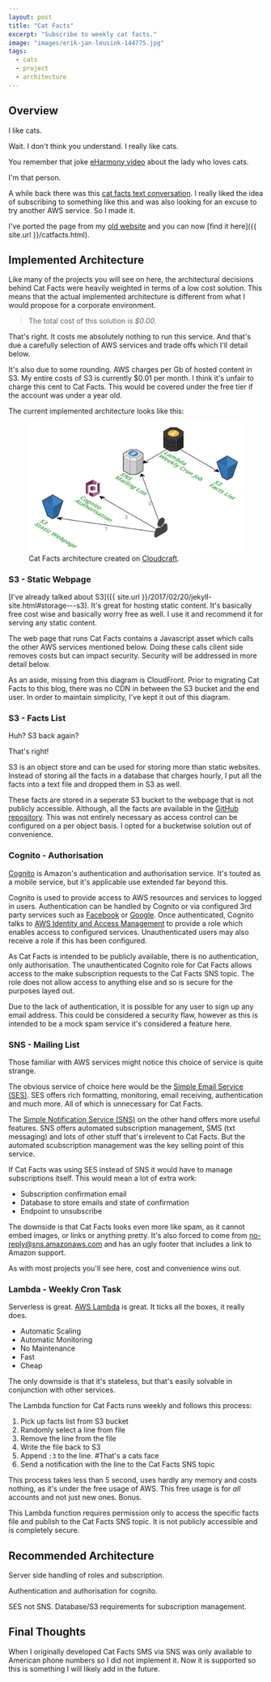```yaml
---
layout: post
title: "Cat Facts"
excerpt: "Subscribe to weekly cat facts."
image: "images/erik-jan-leusink-144775.jpg"
tags:
  - cats
  - project
  - architecture
---
```


## Overview

I like cats.

Wait. I don't think you understand. I really like cats.

You remember that joke [eHarmony video](https://www.youtube.com/watch?v=mTTwcCVajAc) about the lady who loves cats.

I'm that person.

A while back there was this [cat facts text conversation](https://i.imgur.com/rsQ93.png).
I really liked the idea of subscribing to something like this and was also looking for an excuse to try another AWS service.
So I made it.

I've ported the page from my [old website](http://old.standen.link) and you can now [find it here]({{ site.url }}/catfacts.html).


## Implemented Architecture

Like many of the projects you will see on here, the architectural decisions behind Cat Facts were heavily weighted in terms of a low cost solution.
This means that the actual implemented architecture is different from what I would propose for a corporate environment.

>The total cost of this solution is *$0.00*.

That's right.
It costs me absolutely nothing to run this service.
And that's due a carefully selection of AWS services and trade offs which I'll detail below.

It's also due to some rounding.
AWS charges per Gb of hosted content in S3.
My entire costs of S3 is currently $0.01 per month.
I think it's unfair to charge this cent to Cat Facts.
This would be covered under the free tier if the account was under a year old.

The current implemented architecture looks like this:

<figure>
  <img src="/images/cloudcraft-catfacts-actual.jpg">
  <figcaption>Cat Facts architecture created on <a href="https://cloudcraft.co/" title="Cloudcraft">Cloudcraft</a>.</figcaption>
</figure>

### S3 - Static Webpage

[I've already talked about S3]({{ site.url }}/2017/02/20/jekyll-site.html#storage---s3).
It's great for hosting static content.
It's basically free cost wise and basically worry free as well.
I use it and recommend it for serving any static content.

The web page that runs Cat Facts contains a Javascript asset which calls the other AWS services mentioned below.
Doing these calls client side removes costs but can impact security.
Security will be addressed in more detail below.

As an aside, missing from this diagram is CloudFront.
Prior to migrating Cat Facts to this blog, there was no CDN in between the S3 bucket and the end user.
In order to maintain simplicity, I've kept it out of this diagram.


### S3 - Facts List

Huh? S3 back again?

That's right!

S3 is an object store and can be used for storing more than static websites.
Instead of storing all the facts in a database that charges hourly, I put all the facts into a text file and dropped them in S3 as well.

These facts are stored in a seperate S3 bucket to the webpage that is not publicly accessible.
Although, all the facts are available in the [GitHub repository]({{https://github.com/ScreamingHawk/milk-server-cat/blob/master/catfacts.txt}}).
This was not entirely necessary as access control can be configured on a per object basis.
I opted for a bucketwise solution out of convenience.


### Cognito - Authorisation

[Cognito](https://aws.amazon.com/cognito/) is Amazon's authentication and authorisation service.
It's touted as a mobile service, but it's applicable use extended far beyond this.

Cognito is used to provide access to AWS resources and services to logged in users.
Authentication can be handled by Cognito or via configured 3rd party services such as [Facebook](https://www.facebook.com/) or [Google](https://www.google.com).
Once authenticated, Cognito talks to [AWS Identity and Access Management](https://aws.amazon.com/iam/) to provide a role which enables access to configured services.
Unauthenticated users may also receive a role if this has been configured.

As Cat Facts is intended to be publicly available, there is no authentication, only authorisation.
The unauthenticated Cognito role for Cat Facts allows access to the make subscription requests to the Cat Facts SNS topic.
The role does not allow access to anything else and so is secure for the purposes layed out.

Due to the lack of authentication, it is possible for any user to sign up any email address.
This could be considered a security flaw, however as this is intended to be a mock spam service it's considered a feature here.


### SNS - Mailing List

Those familiar with AWS services might notice this choice of service is quite strange.

The obvious service of choice here would be the [Simple Email Service (SES)](https://aws.amazon.com/ses/).
SES offers rich formatting, monitoring, email receiving, authentication and much more.
All of which is unnecessary for Cat Facts.

The [Simple Notification Service (SNS)](https://aws.amazon.com/sns/) on the other hand offers more useful features. 
SNS offers automated subscription management, SMS (txt messaging) and lots of other stuff that's irrelevent to Cat Facts.
But the automated scubscription management was the key selling point of this service.

If Cat Facts was using SES instead of SNS it would have to manage subscriptions itself.
This would mean a lot of extra work:
* Subscription confirmation email
* Database to store emails and state of confirmation
* Endpoint to unsubscribe

The downside is that Cat Facts looks even more like spam, as it cannot embed images, or links or anything pretty.
It's also forced to come from no-reply@sns.amazonaws.com and has an ugly footer that includes a link to Amazon support.

As with most projects you'll see here, cost and convenience wins out.


### Lambda - Weekly Cron Task

Serverless is great.
[AWS Lambda](https://aws.amazon.com/lambda/) is great.
It ticks all the boxes, it really does.

* Automatic Scaling
* Automatic Monitoring
* No Maintenance
* Fast
* Cheap

The only downside is that it's stateless, but that's easily solvable in conjunction with other services.

The Lambda function for Cat Facts runs weekly and follows this process:

1. Pick up facts list from S3 bucket
2. Randomly select a line from file
3. Remove the line from the file
4. Write the file back to S3
5. Append `:3` to the line. #That's a cats face
6. Send a notification with the line to the Cat Facts SNS topic

This process takes less than 5 second, uses hardly any memory and costs nothing, as it's under the free usage of AWS.
This free usage is for *all* accounts and not just new ones.
Bonus.

This Lambda function requires permission only to access the specific facts file and publish to the Cat Facts SNS topic.
It is not publicly accessible and is completely secure.


## Recommended Architecture

Server side handling of roles and subscription.

Authentication and authorisation for cognito.

SES not SNS. Database/S3 requirements for subscription management.

## Final Thoughts

When I originally developed Cat Facts SMS via SNS was only available to American phone numbers so I did not implement it.
Now it is supported so this is something I will likely add in the future.
